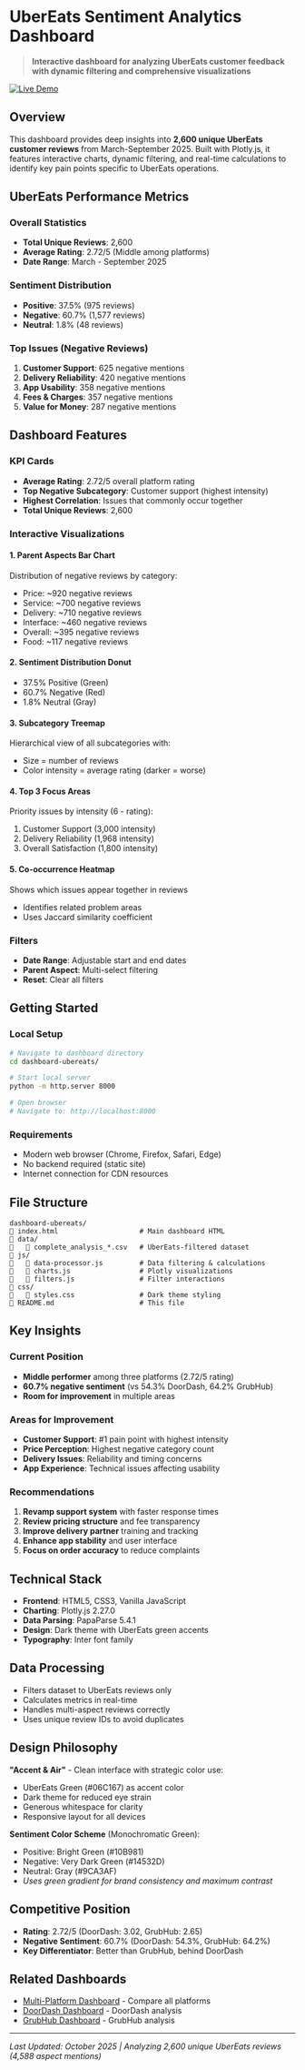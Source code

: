 # UberEats Sentiment Analytics Dashboard

> **Interactive dashboard for analyzing UberEats customer feedback with dynamic filtering and comprehensive visualizations**

[![Live Demo](https://img.shields.io/badge/Live%20Demo-View%20Dashboard-06C167?style=for-the-badge)](https://anudeepreddynarala.github.io/aspect-based-sentiment-analysis/dashboard-ubereats/)

## Overview

This dashboard provides deep insights into **2,600 unique UberEats customer reviews** from March-September 2025. Built with Plotly.js, it features interactive charts, dynamic filtering, and real-time calculations to identify key pain points specific to UberEats operations.

## UberEats Performance Metrics

### Overall Statistics
- **Total Unique Reviews**: 2,600
- **Average Rating**: 2.72/5 (Middle among platforms)
- **Date Range**: March - September 2025

### Sentiment Distribution
- **Positive**: 37.5% (975 reviews)
- **Negative**: 60.7% (1,577 reviews)
- **Neutral**: 1.8% (48 reviews)

### Top Issues (Negative Reviews)
1. **Customer Support**: 625 negative mentions
2. **Delivery Reliability**: 420 negative mentions
3. **App Usability**: 358 negative mentions
4. **Fees & Charges**: 357 negative mentions
5. **Value for Money**: 287 negative mentions

## Dashboard Features

### KPI Cards
- **Average Rating**: 2.72/5 overall platform rating
- **Top Negative Subcategory**: Customer support (highest intensity)
- **Highest Correlation**: Issues that commonly occur together
- **Total Unique Reviews**: 2,600

### Interactive Visualizations

#### 1. Parent Aspects Bar Chart
Distribution of negative reviews by category:
- Price: ~920 negative reviews
- Service: ~700 negative reviews
- Delivery: ~710 negative reviews
- Interface: ~460 negative reviews
- Overall: ~395 negative reviews
- Food: ~117 negative reviews

#### 2. Sentiment Distribution Donut
- 37.5% Positive (Green)
- 60.7% Negative (Red)
- 1.8% Neutral (Gray)

#### 3. Subcategory Treemap
Hierarchical view of all subcategories with:
- Size = number of reviews
- Color intensity = average rating (darker = worse)

#### 4. Top 3 Focus Areas
Priority issues by intensity (6 - rating):
1. Customer Support (3,000 intensity)
2. Delivery Reliability (1,968 intensity)
3. Overall Satisfaction (1,800 intensity)

#### 5. Co-occurrence Heatmap
Shows which issues appear together in reviews
- Identifies related problem areas
- Uses Jaccard similarity coefficient

### Filters
- **Date Range**: Adjustable start and end dates
- **Parent Aspect**: Multi-select filtering
- **Reset**: Clear all filters

## Getting Started

### Local Setup
```bash
# Navigate to dashboard directory
cd dashboard-ubereats/

# Start local server
python -m http.server 8000

# Open browser
# Navigate to: http://localhost:8000
```

### Requirements
- Modern web browser (Chrome, Firefox, Safari, Edge)
- No backend required (static site)
- Internet connection for CDN resources

## File Structure
```
dashboard-ubereats/
   index.html                    # Main dashboard HTML
   data/
      complete_analysis_*.csv   # UberEats-filtered dataset
   js/
      data-processor.js         # Data filtering & calculations
      charts.js                 # Plotly visualizations
      filters.js                # Filter interactions
   css/
      styles.css                # Dark theme styling
   README.md                     # This file
```

## Key Insights

### Current Position
- **Middle performer** among three platforms (2.72/5 rating)
- **60.7% negative sentiment** (vs 54.3% DoorDash, 64.2% GrubHub)
- **Room for improvement** in multiple areas

### Areas for Improvement
- **Customer Support**: #1 pain point with highest intensity
- **Price Perception**: Highest negative category count
- **Delivery Issues**: Reliability and timing concerns
- **App Experience**: Technical issues affecting usability

### Recommendations
1. **Revamp support system** with faster response times
2. **Review pricing structure** and fee transparency
3. **Improve delivery partner** training and tracking
4. **Enhance app stability** and user interface
5. **Focus on order accuracy** to reduce complaints

## Technical Stack
- **Frontend**: HTML5, CSS3, Vanilla JavaScript
- **Charting**: Plotly.js 2.27.0
- **Data Parsing**: PapaParse 5.4.1
- **Design**: Dark theme with UberEats green accents
- **Typography**: Inter font family

## Data Processing
- Filters dataset to UberEats reviews only
- Calculates metrics in real-time
- Handles multi-aspect reviews correctly
- Uses unique review IDs to avoid duplicates

## Design Philosophy
**"Accent & Air"** - Clean interface with strategic color use:
- UberEats Green (#06C167) as accent color
- Dark theme for reduced eye strain
- Generous whitespace for clarity
- Responsive layout for all devices

**Sentiment Color Scheme** (Monochromatic Green):
- Positive: Bright Green (#10B981)
- Negative: Very Dark Green (#14532D)
- Neutral: Gray (#9CA3AF)
- *Uses green gradient for brand consistency and maximum contrast*

## Competitive Position
- **Rating**: 2.72/5 (DoorDash: 3.02, GrubHub: 2.65)
- **Negative Sentiment**: 60.7% (DoorDash: 54.3%, GrubHub: 64.2%)
- **Key Differentiator**: Better than GrubHub, behind DoorDash

## Related Dashboards
- [Multi-Platform Dashboard](https://anudeepreddynarala.github.io/aspect-based-sentiment-analysis/dashboard-aggregator/) - Compare all platforms
- [DoorDash Dashboard](https://anudeepreddynarala.github.io/aspect-based-sentiment-analysis/doordash-dashboard/) - DoorDash analysis
- [GrubHub Dashboard](https://anudeepreddynarala.github.io/aspect-based-sentiment-analysis/dashboard-grubhub/) - GrubHub analysis

---
*Last Updated: October 2025 | Analyzing 2,600 unique UberEats reviews (4,588 aspect mentions)*
